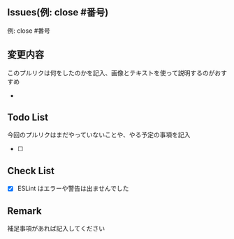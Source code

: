 ## Issues(例: close #番号)
例: close #番号

## 変更内容
このプルリクは何をしたのかを記入、画像とテキストを使って説明するのがおすすめ

-

## Todo List
今回のプルリクはまだやっていないことや、やる予定の事項を記入

- [ ]

## Check List

- [x] ESLint はエラーや警告は出ませんでした

## Remark

補足事項があれば記入してください
